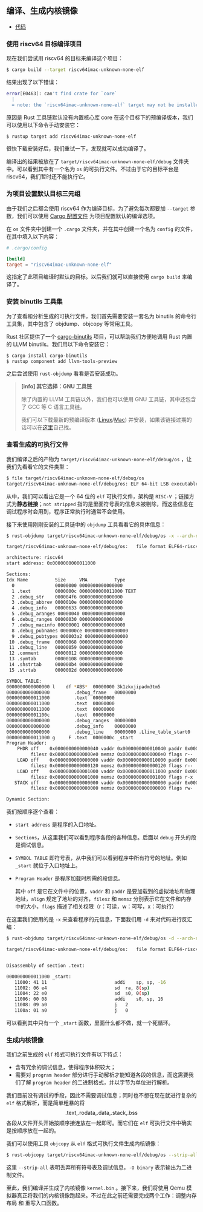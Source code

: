 ## 编译、生成内核镜像

* [代码][CODE]

### 使用 riscv64 目标编译项目

现在我们尝试用 riscv64 的目标来编译这个项目：

```sh
$ cargo build --target riscv64imac-unknown-none-elf
```

结果出现了以下错误：

```sh
error[E0463]: can't find crate for `core`
  |
  = note: the `riscv64imac-unknown-none-elf` target may not be installed
```

原因是 Rust 工具链默认没有内置核心库 core 在这个目标下的预编译版本，我们可以使用以下命令手动安装它：

```sh
$ rustup target add riscv64imac-unknown-none-elf
```

很快下载安装好后，我们重试一下，发现就可以成功编译了。

编译出的结果被放在了 `target/riscv64imac-unknown-none-elf/debug` 文件夹中。可以看到其中有一个名为 `os` 的可执行文件。不过由于它的目标平台是 riscv64，我们暂时还不能执行它。

### 为项目设置默认目标三元组

由于我们之后都会使用 riscv64 作为编译目标，为了避免每次都要加 `--target` 参数，我们可以使用 [Cargo 配置文件](https://doc.rust-lang.org/cargo/reference/config.html) 为项目配置默认的编译选项。

在 `os` 文件夹中创建一个 `.cargo` 文件夹，并在其中创建一个名为 `config` 的文件，在其中填入以下内容：

```toml
# .cargo/config

[build]
target = "riscv64imac-unknown-none-elf"
```

这指定了此项目编译时默认的目标。以后我们就可以直接使用 `cargo build` 来编译了。

### 安装 binutils 工具集

为了查看和分析生成的可执行文件，我们首先需要安装一套名为 binutils 的命令行工具集，其中包含了 objdump、objcopy 等常用工具。

Rust 社区提供了一个 [cargo-binutils](https://github.com/rust-embedded/cargo-binutils) 项目，可以帮助我们方便地调用 Rust 内置的 LLVM binutils。我们用以下命令安装它：

```sh
$ cargo install cargo-binutils
$ rustup component add llvm-tools-preview
```

之后尝试使用 `rust-objdump` 看看是否安装成功。

> **[info] 其它选择：GNU 工具链**
>
> 除了内置的 LLVM 工具链以外，我们也可以使用 GNU 工具链，其中还包含了 GCC 等 C 语言工具链。
>
> 我们可以下载最新的预编译版本 ([Linux](https://static.dev.sifive.com/dev-tools/riscv64-unknown-elf-gcc-8.3.0-2019.08.0-x86_64-linux-ubuntu14.tar.gz)/[Mac](https://static.dev.sifive.com/dev-tools/riscv64-unknown-elf-gcc-8.3.0-2019.08.0-x86_64-apple-darwin.tar.gz)) 并安装，如果该链接过期的话可以在[这里](https://www.sifive.com/boards#software)自己找。

### 查看生成的可执行文件

我们编译之后的产物为 ``target/riscv64imac-unknown-none-elf/debug/os`` ，让我们先看看它的文件类型：

```bash
$ file target/riscv64imac-unknown-none-elf/debug/os
target/riscv64imac-unknown-none-elf/debug/os: ELF 64-bit LSB executable, UCB RISC-V, version 1 (SYSV), statically linked, with debug_info, not stripped
```

从中，我们可以看出它是一个 64 位的 ``elf`` 可执行文件，架构是 ``RISC-V`` ；链接方式为**静态链接**；``not stripped`` 指的是里面符号表的信息未被剔除，而这些信息在调试程序时会用到，程序正常执行时通常不会使用。

接下来使用刚刚安装的工具链中的 ``objdump`` 工具看看它的具体信息：

```bash
$ rust-objdump target/riscv64imac-unknown-none-elf/debug/os -x --arch-name=riscv64

target/riscv64imac-unknown-none-elf/debug/os:	file format ELF64-riscv

architecture: riscv64
start address: 0x0000000000011000

Sections:
Idx Name          Size     VMA          Type
  0               00000000 0000000000000000 
  1 .text         0000000c 0000000000011000 TEXT 
  2 .debug_str    000004f6 0000000000000000 
  3 .debug_abbrev 0000010e 0000000000000000 
  4 .debug_info   00000633 0000000000000000 
  5 .debug_aranges 00000040 0000000000000000 
  6 .debug_ranges 00000030 0000000000000000 
  7 .debug_macinfo 00000001 0000000000000000 
  8 .debug_pubnames 000000ce 0000000000000000 
  9 .debug_pubtypes 000003a2 0000000000000000 
 10 .debug_frame  00000068 0000000000000000 
 11 .debug_line   00000059 0000000000000000 
 12 .comment      00000012 0000000000000000 
 13 .symtab       00000108 0000000000000000 
 14 .shstrtab     000000b4 0000000000000000 
 15 .strtab       0000002d 0000000000000000 

SYMBOL TABLE:
0000000000000000 l    df *ABS*	00000000 3k1zkxjipadm3tm5
0000000000000000         .debug_frame	00000000 
0000000000011000         .text	00000000 
0000000000011000         .text	00000000 
0000000000011000         .text	00000000 
000000000001100c         .text	00000000 
0000000000000000         .debug_ranges	00000000 
0000000000000000         .debug_info	00000000 
0000000000000000         .debug_line	00000000 .Lline_table_start0
0000000000011000 g     F .text	0000000c _start
Program Header:
    PHDR off    0x0000000000000040 vaddr 0x0000000000010040 paddr 0x0000000000010040 align 2**3
         filesz 0x00000000000000e0 memsz 0x00000000000000e0 flags r--
    LOAD off    0x0000000000000000 vaddr 0x0000000000010000 paddr 0x0000000000010000 align 2**12
         filesz 0x0000000000000120 memsz 0x0000000000000120 flags r--
    LOAD off    0x0000000000001000 vaddr 0x0000000000011000 paddr 0x0000000000011000 align 2**12
         filesz 0x0000000000001000 memsz 0x0000000000001000 flags r-x
   STACK off    0x0000000000000000 vaddr 0x0000000000000000 paddr 0x0000000000000000 align 2**64
         filesz 0x0000000000000000 memsz 0x0000000000000000 flags rw-

Dynamic Section:

```

我们按顺序逐个查看：

* ``start address`` 是程序的入口地址。
*  ``Sections``，从这里我们可以看到程序各段的各种信息。后面以 ``debug`` 开头的段是调试信息。

* ``SYMBOL TABLE`` 即符号表，从中我们可以看到程序中所有符号的地址。例如 `_start` 就位于入口地址上。

* ``Program Header`` 是程序加载时所需的段信息。

  其中 `off` 是它在文件中的位置，`vaddr` 和 `paddr` 是要加载到的虚拟地址和物理地址，`align` 规定了地址的对齐，`filesz` 和 `memsz` 分别表示它在文件和内存中的大小，`flags` 描述了相关权限（r：可读，w：可写，x：可执行）

在这里我们使用的是 ``-x`` 来查看程序的元信息，下面我们用 ``-d`` 来对代码进行反汇编：

```sh
$ rust-objdump target/riscv64imac-unknown-none-elf/debug/os -d --arch-name=riscv64

target/riscv64imac-unknown-none-elf/debug/os:	file format ELF64-riscv


Disassembly of section .text:

0000000000011000 _start:
   11000: 41 11                        	addi	sp, sp, -16
   11002: 06 e4                        	sd	ra, 8(sp)
   11004: 22 e0                        	sd	s0, 0(sp)
   11006: 00 08                        	addi	s0, sp, 16
   11008: 09 a0                        	j	2
   1100a: 01 a0                        	j	0
```

可以看到其中只有一个 `_start` 函数，里面什么都不做，就一个死循环。

### 生成内核镜像

我们之前生成的 ``elf`` 格式可执行文件有以下特点：

* 含有冗余的调试信息，使得程序体积较大；
* 需要对 ``program header`` 部分进行手动解析才能知道各段的信息，而这需要我们了解 ``program header`` 的二进制格式，并以字节为单位进行解析。

我们目前没有调试的手段，因此不需要调试信息；同时也不想在现在就进行复杂的 ``elf`` 格式解析，而是简单粗暴的将  $$\text{.text,.rodata,.data,.stack,.bss}$$ 各段从文件开头开始按顺序接连放在一起即可。而它们在 ``elf`` 可执行文件中确实是按顺序放在一起的。

我们可以使用工具 ``objcopy`` 从 ``elf`` 格式可执行文件生成内核镜像：

```bash
$ rust-objcopy target/riscv64imac-unknown-none-elf/debug/os --strip-all -O binary target/riscv64imac-unknown-none-elf/debug/kernel.bin
```

这里 ``--strip-all`` 表明丢弃所有符号表及调试信息，``-O binary`` 表示输出为二进制文件。

至此，我们编译并生成了内核镜像 ``kernel.bin`` 。接下来，我们将使用 Qemu 模拟器真正将我们的内核镜像跑起来。不过在此之前还需要完成两个工作：调整内存布局 和 重写入口函数。

[CODE]: https://github.com/rcore-os/rCore_tutorial/tree/08991c79
